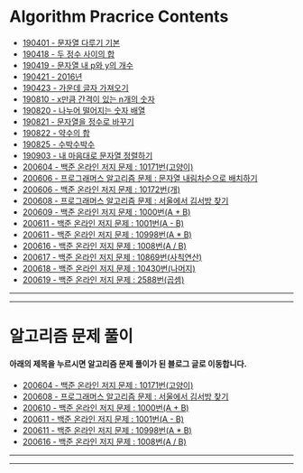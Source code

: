 # Algorithm Pracrice Contents
- [190401 - 문자열 다루기 기본](./Algorithm-Study-01.playground)
- [190418 - 두 정수 사이의 합](./190418-Algorithm-Practice.playground)
- [190419 - 문자열 내 p와 y의 개수](./190419-Algorithm-Practice.playground)
- [190421 - 2016년](./190421-Algorithm-Practice.playground)
- [190423 - 가운데 글자 가져오기](./190423-Algorithm-Practice.playground)
- [190810 - x만큼 간격이 있는 n개의 숫자](./190810-Algorithm-Practice.playground)
- [190820 - 나누어 떨어지는 숫자 배열](./190820-Algorithm-Practice.playground)
- [190821 - 문자열을 정수로 바꾸기](./190821-Algorithm-Practice.playground)
- [190822 - 약수의 합](./190822-Algorithm-Practice.playground)
- [190825 - 수박수박수](./190825-Algorithm-Practice.playground)
- [190903 - 내 마음대로 문자열 정렬하기](./190903-Algorithm-Practice.playground)
- [200604 - 백준 온라인 저지 문제 : 10171번(고양이)](https://github.com/VincentGeranium/Algorithm-Study/tree/master/Algorithm-Practice/2020-06-04-Algorithm-Practice.playground)
- [200606 - 프로그래머스 알고리즘 문제 : 문자열 내림차순으로 배치하기](https://github.com/VincentGeranium/Algorithm-Study/tree/master/Algorithm-Practice/2020-06-06-Algorithm-Practice-2.playground)
- [200606 - 백준 온라인 저지 문제 : 10172번(개)](https://github.com/VincentGeranium/Algorithm-Study/tree/master/Algorithm-Practice/2020-06-06-Algorithm-Practice.playground)
- [200608 - 프로그래머스 알고리즘 문제 : 서울에서 김서방 찾기](https://github.com/VincentGeranium/Algorithm-Study/tree/master/Algorithm-Practice/2020-06-07-Algorithm-Practice-1.playground)
- [200609 - 백준 온라인 저지 문제 : 1000번(A + B)](https://github.com/VincentGeranium/Algorithm-Study/tree/master/Algorithm-Practice/2020-06-09-Algorithm-Practice-1)
- [200611 - 백준 온라인 저지 문제 : 1001번(A - B)](https://github.com/VincentGeranium/Algorithm-Study/tree/master/Algorithm-Practice/2020-06-11-Algorithm-Practice-1)
- [200611 - 백준 온라인 저지 문제 : 10998번(A * B)](https://github.com/VincentGeranium/Algorithm-Study/tree/master/Algorithm-Practice/2020-06-11-Algorithm-Practice-2)
- [200616 - 백준 온라인 저지 문제 : 1008번(A / B)](https://github.com/VincentGeranium/Algorithm-Study/tree/master/Algorithm-Practice/2020-06-16-Algorithm-Practice-1)
- [200617 - 백준 온라인 저지 문제 : 10869번(사칙연산)](https://github.com/VincentGeranium/Algorithm-Study/tree/master/Algorithm-Practice/2020-06-17-Algorithm-Practice-1)
- [200618 - 백준 온라인 저지 문제 : 10430번(나머지)](https://github.com/VincentGeranium/Algorithm-Study/tree/master/Algorithm-Practice/2020-06-18-Algorithm-Practice-1)
- [200619 - 백준 온라인 저지 문제 : 2588번(곱셈)](https://github.com/VincentGeranium/Algorithm-Study/tree/master/Algorithm-Practice/2020-06-19-Algorithm-Practice-1)

- - -
- - -

# 알고리즘 문제 풀이

#### 아래의 제목을 누르시면 알고리즘 문제 풀이가 된 블로그 글로 이동합니다.

- [200604 - 백준 온라인 저지 문제 : 10171번(고양이)](https://vincentgeranium.github.io/ios,/swift/2020/06/04/baek-joon-1.html)
- [200608 - 프로그래머스 알고리즘 문제 : 서울에서 김서방 찾기](https://vincentgeranium.github.io/ios,/swift/2020/06/08/Algorithm-Summary-1.html)
- [200610 - 백준 온라인 저지 문제 : 1000번(A + B)](https://vincentgeranium.github.io/ios,/swift/2020/06/10/Algorithm-Summary-1.html)
- [200611 - 백준 온라인 저지 문제 : 1001번(A - B)](https://vincentgeranium.github.io/ios,/swift/2020/06/11/Algorithm-Summary-1.html)
- [200611 - 백준 온라인 저지 문제 : 10998번(A * B)](https://vincentgeranium.github.io/ios,/swift/2020/06/11/Algorithm-Summary-2.html)
- [200616 - 백준 온라인 저지 문제 : 1008번(A / B)](https://vincentgeranium.github.io/ios,/swift/2020/06/19/Algorithm-Summary-1.html)

- - -
- - -
